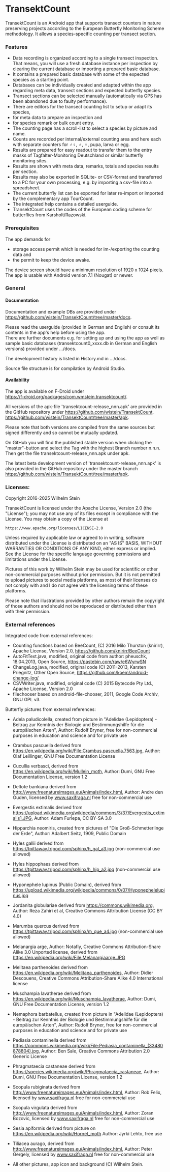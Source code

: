 # TransektCount

TransektCount is an Android app that supports transect counters in nature preserving projects according to the European Butterfly Monitoring Scheme methodology. 
It allows a species-specific counting per transect section. 

### Features

- Data recording is organized according to a single transect inspection. 
That means, you will use a fresh database instance per inspection by clearing the current database or importing a prepared basic database.
- It contains a prepared basic database with some of the expected species as a starting point.
- Databases can be individually created and adapted within the app regarding meta data, transect sections and expected butterfly species.
- Transect sections can be selected manually (automatically via GPS has been abandoned due to faulty performance).
- There are editors for the transect counting list to setup or adapt its species,
-  for meta data to prepare an inspection and
-  for species remark or bulk count entry.
- The counting page has a scroll-list to select a species by picture and name.
- Counts are recorded per internal/external counting area and here each with separate counters for ♂♀, ♂, ♀, pupa, larva or egg.
- Results are prepared for easy readout to transfer them to the entry masks of Tagfalter-Monitoring Deutschland or similar butterfly monitoring sites.
- Results are shown with meta data, remarks, totals and species results per section.
- Results may also be exported in SQLite- or CSV-format and transferred to a PC for your own processing, e.g. by importing a csv-file into a spreadsheet.
- The current butterfly list can be exported for later re-import or imported by the complementary app TourCount.
- The integrated help contains a detailed userguide.
- TransektCount uses the codes of the European coding scheme for butterflies from Karsholt/Razowski.

### Prerequisites
The app demands for 
- storage access permit which is needed for im-/exporting the counting data and 
- the permit to keep the device awake.

The device screen should have a minimum resolution of 1920 x 1024 pixels. 
The app is usable with Android version 7.1 (Nougat) or newer.

### General
#### Documentation
Documentation and example DBs are provided under  
https://github.com/wistein/TransektCount/tree/master/docs.

Please read the userguide (provided in German and English) or consult its contents in the app's help 
before using the app.  
There are further documents e.g. for setting up and using the app as well as sample basic databases 
(transektcount0_xxxx.db in German and English versions) provided under .../docs.

The development history is listed in History.md in .../docs.

Source file structure is for compilation by Android Studio.

#### Availability
The app is available on F-Droid under  
https://f-droid.org/packages/com.wmstein.transektcount/.

All versions of the apk-file 'transektcount-release_nnn.apk' are provided in the GitHub repository under 
https://github.com/wistein/TransektCount.
https://github.com/wistein/TransektCount/tree/master/apk.

Please note that both versions are compiled from the same sources but signed differently and so cannot be mutually updated.

On GitHub you will find the published stable version when clicking the "master"-button and select 
the Tag with the highest Branch number n.n.n. Then get the file transektcount-release_nnn.apk under apk. 

The latest beta development version of 'transektcount-release_nnn.apk' is also provided in the GitHub 
repository under the master branch https://github.com/wistein/TransektCount/tree/master/apk.

### Licenses:

Copyright 2016-2025 Wilhelm Stein

TransektCount is licensed under the Apache License, Version 2.0 (the "License");
you may not use any of its files except in compliance with the License.
You may obtain a copy of the License at

    https://www.apache.org/licenses/LICENSE-2.0

Unless required by applicable law or agreed to in writing, software
distributed under the License is distributed on an "AS IS" BASIS,
WITHOUT WARRANTIES OR CONDITIONS OF ANY KIND, either express or implied.
See the License for the specific language governing permissions and
limitations under the License.

Pictures of this work by Wilhelm Stein may be used for scientific or other non-commercial purposes without prior permission.
But it is not permitted to upload pictures to social media platforms, as most of their licenses do not comply with and I do not agree with the licensing terms of these platforms.

Please note that illustrations provided by other authors remain the copyright of those authors and should not be reproduced or distributed other than with their permission.

### External references

Integrated code from external references:
- Counting functions based on BeeCount, (C) 2016 Milo Thurston (knirirr), 
  Apache License, Version 2.0, https://github.com/knirirr/BeeCount
- AutoFitText.java, modified, original code from author: pheuschk, 18.04.2013, 
  Open Source, https://pastebin.com/raw/e6WyrwSN
- ChangeLog.java, modified, original code (C) 2011-2013, Karsten Priegnitz, 
  Other Open Source, https://github.com/koem/android-change-log/
- CSVWriter.java, modified, original code (C) 2015 Bytecode Pty Ltd., 
  Apache License, Version 2.0
- filechooser based on android-file-chooser, 2011, Google Code Archiv, GNU GPL v3.

Butterfly pictures from external references:
- Adela paludicolella, created from picture in
  "Adelidae (Lepidoptera) - Beitrag zur Kenntnis der Biologie und Bestimmungshilfe für die europäischen Arten",
  Author: Rudolf Bryner, free for non-commercial purposes in education and science and for private use
- Crambus pascuella derived from https://en.wikipedia.org/wiki/File:Crambus.pascuella.7563.jpg,
  Author: Olaf Leillinger, GNU Free Documentation License
- Cucullia verbasci, derived from https://en.wikipedia.org/wiki/Mullein_moth,
  Author: Dumi, GNU Free Documentation License, version 1.2
- Deltote bankiana derived from http://www.freenatureimages.eu/Animals/index.html,
  Author: Andre den Ouden, licensed by www.saxifraga.nl free for non-commercial use
- Evergestis extimalis derived from https://upload.wikimedia.org/wikipedia/commons/3/37/Evergestis_extimalis1.JPG,
  Author: Adam Furlepa, CC BY-SA 3.0
- Hipparchia neomiris, created from pictures of "Die Groß-Schmetterlinge der Erde",
  Author: Adalbert Seitz, 1909, Public Domain
- Hyles gallii derived from https://tpittaway.tripod.com/sphinx/h_gal_a3.jpg (non-commercial use allowed)
- Hyles hippophaes derived from https://tpittaway.tripod.com/sphinx/h_hip_a2.jpg (non-commercial use allowed)
- Hyponephele lupinus (Public Domain), derived from https://upload.wikimedia.org/wikipedia/commons/0/07/Hyponephelelupinus.jpg
- Jordanita globulariae derived from https://commons.wikimedia.org, Author: Reza Zahiri et al,
  Creative Commons Attribution License (CC BY 4.0)
- Marumba quercus derived from https://tpittaway.tripod.com/sphinx/m_que_a4.jpg (non-commercial use allowed)
- Melanargia arge, Author: Notafly, Creative Commons Attribution-Share Alike 3.0 Unported license, derived from
  https://en.wikipedia.org/wiki/File:Melanargiaarge.JPG
- Melitaea parthenoides derived from https://en.wikipedia.org/wiki/Melitaea_parthenoides,
  Author: Didier Descouens, Creative Commons Attribution-Share Alike 4.0 International license
- Muschampia lavatherae derived from https://en.wikipedia.org/wiki/Muschampia_lavatherae,
  Author: Dumi, GNU Free Documentation License, version 1.2
- Nemaphora barbatellus, created from picture in
  "Adelidae (Lepidoptera) - Beitrag zur Kenntnis der Biologie und Bestimmungshilfe für die europäischen Arten",
  Author: Rudolf Bryner, free for non-commercial purposes in education and science and for private use
- Pediasia contaminella derived from
  https://commons.wikimedia.org/wiki/File:Pediasia_contaminella_(33480878804).jpg,
  Author: Ben Sale, Creative Commons Attribution 2.0 Generic License
- Phragmataecia castaneae derived from https://species.wikimedia.org/wiki/Phragmataecia_castaneae,
  Author: Dumi, GNU Free Documentation License, version 1.2
- Scopula rubiginata derived from http://www.freenatureimages.eu/Animals/index.html,
  Author: Rob Felix, licensed by www.saxifraga.nl free for non-commercial use
- Scopula virgulata derived from http://www.freenatureimages.eu/Animals/index.html,
  Author: Zoran Bozovic, licensed by www.saxifraga.nl free for non-commercial use
- Sesia apiformis derived from picture on https://en.wikipedia.org/wiki/Hornet_moth
  Author: Jyrki Lehto, free use
- Tiliacea aurago, derived from http://www.freenatureimages.eu/Animals/index.html,
  Author: Peter Gergely, licensed by www.saxifraga.nl free for non-commercial use

- All other pictures, app icon and background (C) Wilhelm Stein. 
